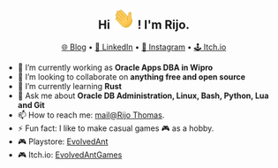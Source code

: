 <h2 align="center">Hi <img src="https://raw.githubusercontent.com/ABSphreak/ABSphreak/master/gifs/Hi.gif" width="40px" /> ! I'm Rijo.</h2>
<p align="center">
  <a href="https://rijo.netlify.app/">🌐 Blog</a> •
  <a href="https://www.linkedin.com/in/rijo-thomas-4a785a92/">📰 LinkedIn</a> •
  <a href="https://www.instagram.com/technophile_xtra">🌉 Instagram</a> •
  <a href="https://evolvedantgames.itch.io/">🕹️ Itch.io</a> 
</p>

- 🔭 I’m currently working as **Oracle Apps DBA in Wipro**
- 👯 I’m looking to collaborate on **anything free and open source**
- 🌱 I’m currently learning **Rust**
- 💬 Ask me about **Oracle DB Administration, Linux, Bash, Python, Lua and Git**
- 📫 How to reach me: [mail@Rijo Thomas](rijothomas64@gmail.com).
- ⚡ Fun fact: I like to make casual games 🎮  as a hobby.
- 🎮 Playstore: [EvolvedAnt](https://play.google.com/store/apps/dev?id=7801156418279851884) 
- 🎮 Itch.io: [EvolvedAntGames](https://evolvedantgames.itch.io/)
